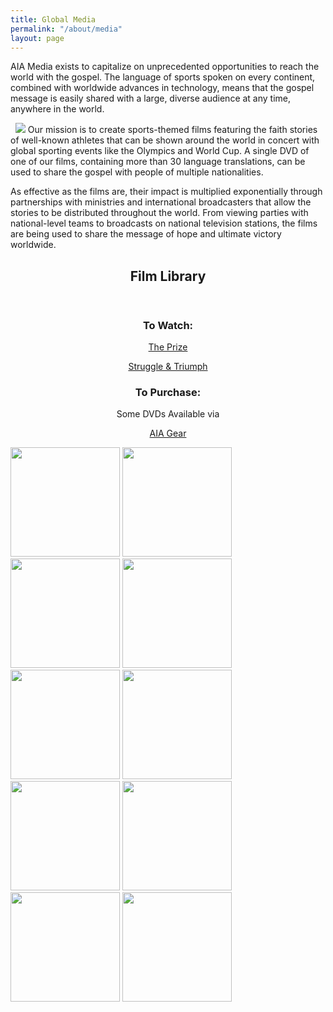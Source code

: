 ```yaml
---
title: Global Media
permalink: "/about/media"
layout: page
---
```


<div class="container mt20"><p>AIA Media exists to capitalize on unprecedented opportunities to reach the world with the gospel. The language of sports spoken on every continent, combined with worldwide advances in technology, means that the gospel message is easily shared with a large, diverse audience at any time, anywhere in the world.&nbsp;</p>
<p>&nbsp; <img class="img-responsive pull-right" src="/uploads/About/Media/media-home-web.jpg"> Our mission is to create sports-themed films featuring the faith stories of well-known athletes that can be shown around the world in concert with global sporting events like the Olympics and World Cup. A single DVD of one of our films, containing more than 30 language translations, can be used to share the gospel with people of multiple nationalities.&nbsp;</p>
<p>As effective as the films are, their impact is multiplied exponentially through partnerships with ministries and international broadcasters that allow the stories to be distributed throughout the world. From viewing parties with national-level teams to broadcasts on national television stations, the films are being used to share the message of hope and ultimate victory worldwide.&nbsp;</p>
</div>
<div class="container"><section class="section" id="about"><header class="section-header container text-center">
<h2 class="title">Film <span class="light first-color">Library</span></h2>
</header></section>
</div>
<div class="container"><div class="col-md-6">
<h3 style="text-align: center;"><strong>To <span class="light first-color">Watch:</span></strong></h3>
<p style="text-align: center;"><a href="http://www.theprize.com/"> The Prize </a></p>
<p style="text-align: center;"><a href="https://athletesinaction.org/olympics/"> Struggle &amp; Triumph</a></p>
</div>
<div class="col-md-6">
<h3 style="text-align: center;"><strong>To <span class="light first-color">Purchase:</span></strong></h3>
<p style="text-align: center;">Some DVDs Available via</p>
<p style="text-align: center;"><a href="http://www.aiagear.com/c-35-dvds.aspx"> AIA Gear</a></p>
</div>
<p></p>
<div class="container">
<div class="row"><img class="col-md-3 mt10 mb10" height="175px" src="/uploads/About/Media/theprizeweb.jpg"> <img class="col-md-3 mb10 mt10" height="175px" src="/uploads/About/Media/struggleandtriumphweb.jpg"> <img class="col-md-3 mb10 mt10" height="175px" src="/uploads/About/Media/passionandpower-web.jpg"> <img class="col-md-3 mb10 mt10" height="175px" src="/uploads/About/Media/unfadinggloryweb.jpg"> <img class="col-md-3 mb10 mt10" height="175px" src="/uploads/About/Media/reversing-the-curse-web.jpg"> <img class="col-md-3 mb10 mt10" height="175px" src="/uploads/About/Media/ptw-bucs-thumb-web.jpg"> <img class="col-md-3 mb10 mt10" height="175px" src="/uploads/About/Media/giants-thumb-web.jpg"> <img class="col-md-3 mb10 mt10" height="175px" src="/uploads/About/Media/ST%20front%20cover.jpg"> <img class="col-md-3 mb10 mt10" height="175px" src="/uploads/About/Media/The%20Prize%20Sleeve-Front.jpg"> <img class="col-md-3 mb10 mt10" height="175px" src="/uploads/About/Media/Rock%202%20front%20cover%20w%20Chris.jpg"></div>
</div>
</div>